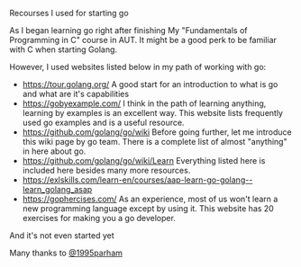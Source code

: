 Recourses I used for starting go

As I began learning go right after finishing My "Fundamentals of Programming in C" course in AUT. It might be a good perk to be familiar with C when starting Golang.

However, I used websites listed below in my path of working with go:

- https://tour.golang.org/ A good start for an introduction to what is go and what are it's capabilities
- https://gobyexample.com/ I think in the path of learning anything, learning by examples is an excellent way. This website lists frequently used go examples and is a useful resource.
- https://github.com/golang/go/wiki Before going further, let me introduce this wiki page by go team. There is a complete list of almost "anything" in here about go.
- https://github.com/golang/go/wiki/Learn Everything listed here is included here besides many more resources.
- https://exlskills.com/learn-en/courses/aap-learn-go-golang--learn_golang_asap
- https://gophercises.com/ As an experience, most of us won't learn a new programming language except by using it. This website has 20 exercises for making you a go developer.

And it's not even started yet

Many thanks to [@1995parham](https://github.com/1995parham)
